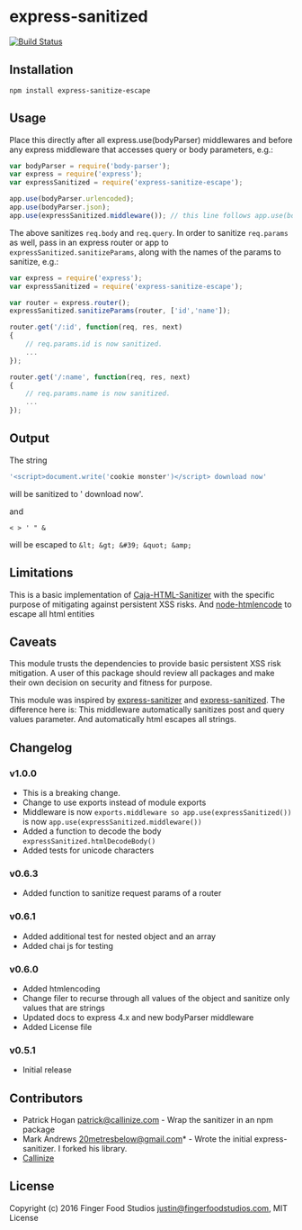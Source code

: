 # express-sanitized

[![Build Status](https://travis-ci.org/fingerfoodstudios/express-sanitize-escape.svg?branch=master)](https://travis-ci.org/fingerfoodstudios/express-sanitize-escape)

## Installation

```
npm install express-sanitize-escape
```

## Usage

Place this directly after all express.use(bodyParser) middlewares and before any express middleware that accesses query or body parameters, e.g.:


```javascript
var bodyParser = require('body-parser');
var express = require('express');
var expressSanitized = require('express-sanitize-escape');

app.use(bodyParser.urlencoded);
app.use(bodyParser.json);
app.use(expressSanitized.middleware()); // this line follows app.use(bodyParser.json) or the last body parser middleware

```

The above sanitizes `req.body` and `req.query`.  In order to sanitize `req.params` as well, pass in an express router or app to `expressSanitized.sanitizeParams`,
along with the names of the params to sanitize, e.g.:

```javascript
var express = require('express');
var expressSanitized = require('express-sanitize-escape');

var router = express.router();
expressSanitized.sanitizeParams(router, ['id','name']);

router.get('/:id', function(req, res, next)
{
    // req.params.id is now sanitized.
    ...
});

router.get('/:name', function(req, res, next)
{
    // req.params.name is now sanitized.
    ...
});
```


## Output

The string
```javascript
'<script>document.write('cookie monster')</script> download now'
```
will be sanitized to ' download now'.

and
```
< > ' " &
```
will be escaped to `&lt; &gt; &#39; &quot; &amp;`

## Limitations

This is a basic implementation of [Caja-HTML-Sanitizer](https://github.com/theSmaw/Caja-HTML-Sanitizer) with the specific purpose of mitigating against persistent XSS risks.
And [node-htmlencode](https://github.com/danmactough/node-htmlencode) to escape all html entities

## Caveats

This module trusts the dependencies to provide basic persistent XSS risk mitigation. A user of this package should review all packages and make their own decision on security and fitness for purpose.

This module was inspired by [express-sanitizer](https://www.npmjs.org/package/express-sanitizer) and [express-sanitized](https://www.npmjs.org/package/express-sanitized).
  The difference here is:
  This middleware automatically sanitizes post and query values parameter.
  And automatically html escapes all strings.

## Changelog

### v1.0.0
- This is a breaking change.
- Change to use exports instead of module exports
- Middleware is now `exports.middleware so app.use(expressSanitized())` is now `app.use(expressSanitized.middleware())`
- Added a function to decode the body `expressSanitized.htmlDecodeBody()`
- Added tests for unicode characters

### v0.6.3
- Added function to sanitize request params of a router

### v0.6.1
- Added additional test for nested object and an array
- Added chai js for testing

### v0.6.0
- Added htmlencoding
- Change filer to recurse through all values of the object and sanitize only values that are strings
- Updated docs to express 4.x and new bodyParser middleware
- Added License file

### v0.5.1
- Initial release

## Contributors

- Patrick Hogan <patrick@callinize.com> - Wrap the sanitizer in an npm package
- Mark Andrews <20metresbelow@gmail.com>* - Wrote the initial express-sanitizer.  I forked his library.
- [Callinize](http://www.callinize.com)

## License

Copyright (c) 2016 Finger Food Studios <justin@fingerfoodstudios.com>, MIT License

